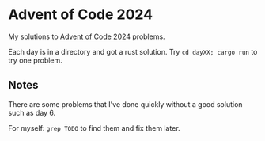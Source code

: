 # Advent of Code 2024

My solutions to [Advent of Code 2024](https://adventofcode.com/2024) problems.

Each day is in a directory and got a rust solution. Try `cd dayXX; cargo run` to
try one problem.

## Notes

There are some problems that I've done quickly without a good solution such as
day 6.

For myself: `grep TODO` to find them and fix them later.
